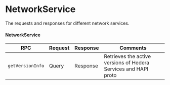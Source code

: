 # NetworkService

The requests and responses for different network services.

#### NetworkService

| RPC              | Request | Response | Comments                                                        |
| ---------------- | ------- | -------- | --------------------------------------------------------------- |
| `getVersionInfo` | Query   | Response | Retrieves the active versions of Hedera Services and HAPI proto |
